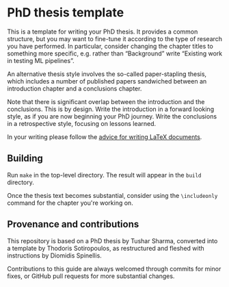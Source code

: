 # PhD thesis template

This is a template for writing your PhD thesis.
It provides a common structure, but you may want to fine-tune it
according to the type of research you have performed.
In particular, consider changing the chapter titles to something
more specific, e.g. rather than “Background” write
“Existing work in testing ML pipelines”.

An alternative thesis style involves the so-called paper-stapling
thesis, which includes a number of published papers sandwiched
between an introduction chapter and a conclusions chapter.

Note that there is significant overlap between the introduction
and the conclusions.
This is by design.
Write the introduction in a forward looking style,
as if you are now beginning your PhD journey.
Write the conclusions in a retrospective style,
focusing on lessons learned.

In your writing please follow the
[advice for writing LaTeX documents](https://github.com/dspinellis/latex-advice).

## Building
Run `make` in the top-level directory.
The result will appear in the `build` directory.

Once the thesis text becomes substantial, consider using the
`\includeonly` command for the chapter you're working on.

## Provenance and contributions
This repository is based on a PhD thesis by Tushar Sharma,
converted into a template by Thodoris Sotiropoulos, as
restructured and fleshed with instructions by Diomidis Spinellis.

Contributions to this guide are always welcomed through commits
for minor fixes, or GitHub pull requests for more substantial changes.


